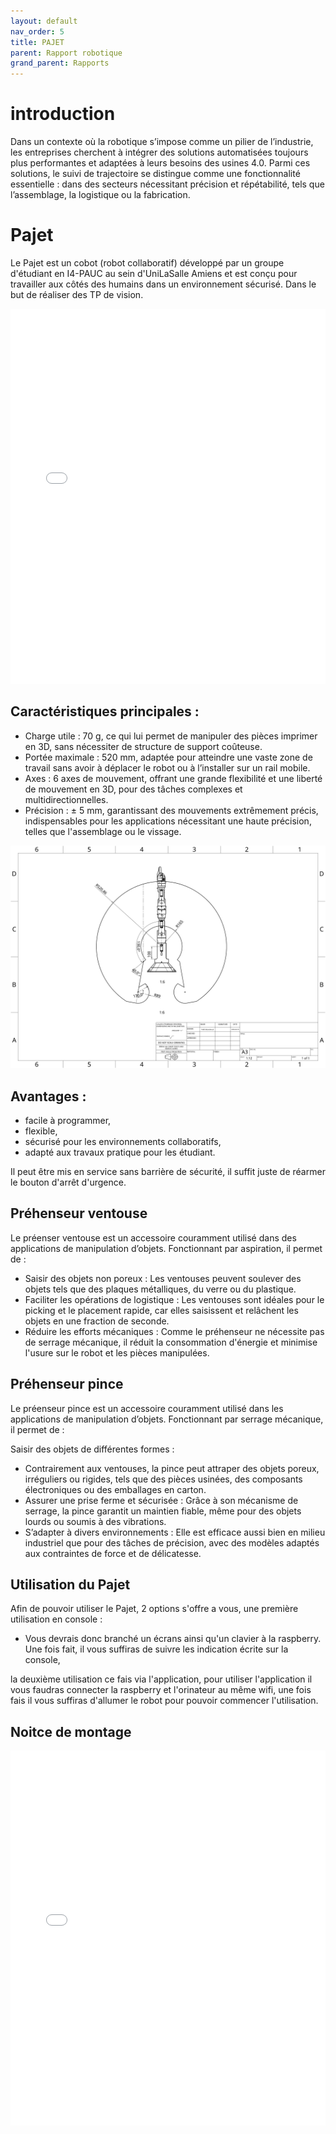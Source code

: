 ```yaml
---
layout: default
nav_order: 5
title: PAJET
parent: Rapport robotique
grand_parent: Rapports 
---
```


# introduction

Dans un contexte où la robotique s’impose comme un pilier de l’industrie, les entreprises cherchent à intégrer des solutions automatisées toujours plus performantes et adaptées à leurs besoins des usines 4.0. Parmi ces solutions, le suivi de trajectoire se distingue comme une fonctionnalité essentielle : dans des secteurs nécessitant précision et répétabilité, tels que l’assemblage, la logistique ou la fabrication.

# Pajet

Le Pajet est un cobot (robot collaboratif) développé par un groupe d'étudiant en I4-PAUC au sein d'UniLaSalle Amiens et est conçu pour travailler aux côtés des humains dans un environnement sécurisé. Dans le but de réaliser des TP de vision.


<embed src="photo/PosterPajet.pdf" type="application/pdf" width="100%" height="600px">

## Caractéristiques principales :

* Charge utile : 70 g, ce qui lui permet de manipuler des pièces imprimer en 3D, sans nécessiter de structure de support coûteuse.
* Portée maximale : 520 mm, adaptée pour atteindre une vaste zone de travail sans avoir à déplacer le robot ou à l’installer sur un rail mobile.
* Axes : 6 axes de mouvement, offrant une grande flexibilité et une liberté de mouvement en 3D, pour des tâches complexes et multidirectionnelles.
* Précision : ± 5 mm, garantissant des mouvements extrêmement précis, indispensables pour les applications nécessitant une haute précision, telles que l'assemblage ou le vissage.

![Texte alternatif](./photo/PAJET-espace.png "Le titre de mon image")

## Avantages : 
* facile à programmer,
* flexible,
* sécurisé pour les environnements collaboratifs,
* adapté aux travaux pratique pour les étudiant. 

Il peut être mis en service sans barrière de sécurité, il suffit juste de réarmer le bouton d'arrêt d'urgence.


## Préhenseur ventouse

Le préenser ventouse est un accessoire couramment utilisé dans des applications de manipulation d’objets. Fonctionnant par aspiration, il permet de :

* Saisir des objets non poreux : Les ventouses peuvent soulever des objets tels que des plaques métalliques, du verre ou du plastique.
* Faciliter les opérations de logistique : Les ventouses sont idéales pour le picking et le placement rapide, car elles saisissent et relâchent les objets en une fraction de seconde.
* Réduire les efforts mécaniques : Comme le préhenseur ne nécessite pas de serrage mécanique, il réduit la consommation d'énergie et minimise l'usure sur le robot et les pièces manipulées.

## Préhenseur pince

Le préenseur pince est un accessoire couramment utilisé dans les applications de manipulation d’objets. Fonctionnant par serrage mécanique, il permet de :

Saisir des objets de différentes formes : 

* Contrairement aux ventouses, la pince peut attraper des objets poreux, irréguliers ou rigides, tels que des pièces usinées, des composants électroniques ou des emballages en carton.
* Assurer une prise ferme et sécurisée : Grâce à son mécanisme de serrage, la pince garantit un maintien fiable, même pour des objets lourds ou soumis à des vibrations.
* S’adapter à divers environnements : Elle est efficace aussi bien en milieu industriel que pour des tâches de précision, avec des modèles adaptés aux contraintes de force et de délicatesse.

## Utilisation du Pajet

Afin de pouvoir utiliser le Pajet, 2 options s'offre a vous, une première utilisation en console :

* Vous devrais donc branché un écrans ainsi qu'un clavier à la raspberry. Une fois fait, il vous suffiras de suivre les indication écrite sur la console,

la deuxième utilisation ce fais via l'application, pour utiliser l'application il vous faudras connecter la raspberry et l'orinateur au même wifi, une fois fais il vous suffiras d'allumer le robot pour pouvoir commencer l'utilisation.

## Noitce de montage

<embed src="photo/Notice de montage du PAJET_compressed (1).pdf" type="application/pdf" width="100%" height="600px">